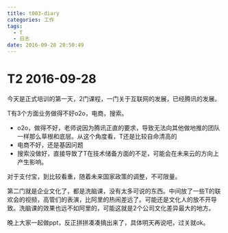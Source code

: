 ```yaml
---
title: t003-diary
categories: 工作
tags:
  - T
  - 日志
date: 2016-09-28 20:50:49
---
```

# T2 2016-09-28
今天是正式培训的第一天，2门课程，一门关于互联网的发展，已经腾讯的发展。

T有3个方面业务做得不好o2o，电商，搜索。

- o2o，做得不好，老师说因为腾讯正直的要求，导致无法向其他做地推的团队一样那么草根和底层。从这个角度看，T还是比较自命清高的
- 电商不好，还是基因问题
- 搜索没做好，直接导致了T在技术储备方面的不足，可能会在未来云的方向上产生影响。

对于支付宝，到比较看重，随着未来国家政策的调整，不可限量。

第二门就是企业文化了，都是洗脑课，没有太多可说的东西。中间放了一些T的联欢会的视频，高管们的表演，比阿里的热闹差远了。可能还是文化人的放不开导致。洗脑课的效果也远不如阿里的，可能这就是2个公司文化差异最大的地方。

晚上大家一起做ppt，反正拼拼凑凑搞出来了，具体明天再说吧，过关就ok。
